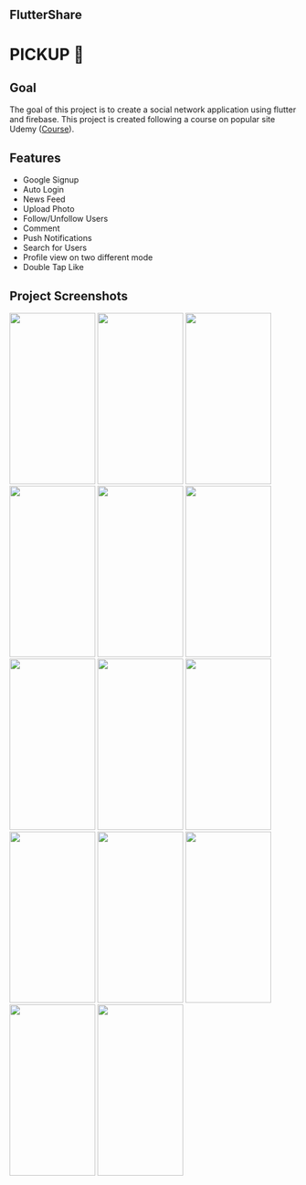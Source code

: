 ## FlutterShare
# PICKUP 📸

## Goal

The goal of this project is to create a social network application using flutter and firebase. This project is created following a course on popular site Udemy ([Course](https://www.udemy.com/course/build-a-social-network-with-flutter-and-firebase/)).

## Features

* Google Signup
* Auto Login
* News Feed
* Upload Photo
* Follow/Unfollow Users
* Comment
* Push Notifications
* Search for Users
* Profile view on two different mode
* Double Tap Like


## Project Screenshots

<img src="https://github.com/ArafatRohan93/FlutterSocial/blob/master/Screenshots/12.jpg" width="150" height="300">  <img src="https://github.com/ArafatRohan93/FlutterSocial/blob/master/Screenshots/1.jpg" width="150" height="300">  <img src="https://github.com/ArafatRohan93/FlutterSocial/blob/master/Screenshots/2.jpg" width="150" height="300">  <img src="https://github.com/ArafatRohan93/FlutterSocial/blob/master/Screenshots/3.jpg" width="150" height="300">  <img src="https://github.com/ArafatRohan93/FlutterSocial/blob/master/Screenshots/4.jpg" width="150" height="300">  <img src="https://github.com/ArafatRohan93/FlutterSocial/blob/master/Screenshots/5.jpg" width="150" height="300">  <img src="https://github.com/ArafatRohan93/FlutterSocial/blob/master/Screenshots/6.jpg" width="150" height="300">  <img src="https://github.com/ArafatRohan93/FlutterSocial/blob/master/Screenshots/7.jpg" width="150" height="300">  <img src="https://github.com/ArafatRohan93/FlutterSocial/blob/master/Screenshots/8.jpg" width="150" height="300">  <img src="https://github.com/ArafatRohan93/FlutterSocial/blob/master/Screenshots/9.jpg" width="150" height="300">  <img src="https://github.com/ArafatRohan93/FlutterSocial/blob/master/Screenshots/10.jpg" width="150" height="300">  <img src="https://github.com/ArafatRohan93/FlutterSocial/blob/master/Screenshots/11.jpg" width="150" height="300">  <img src="https://github.com/ArafatRohan93/FlutterSocial/blob/master/Screenshots/13.jpg" width="150" height="300">  <img src="https://github.com/ArafatRohan93/FlutterSocial/blob/master/Screenshots/14.jpg" width="150" height="300">  
